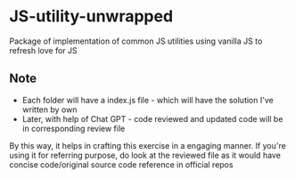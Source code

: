 # JS-utility-unwrapped
Package of implementation of common JS utilities using vanilla JS to refresh love for JS

## Note

* Each folder will have a index.js file - which will have the solution I've written by own
* Later, with help of Chat GPT - code reviewed and updated code will be in corresponding review file

By this way, it helps in crafting this exercise in a engaging manner. If you're using it for referring purpose, do look at the reviewed file as it would have concise code/original source code reference in official repos